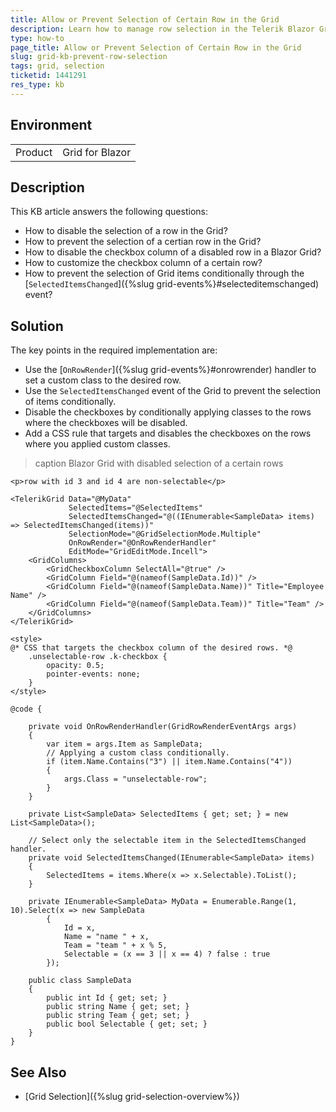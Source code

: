 ```yaml
---
title: Allow or Prevent Selection of Certain Row in the Grid
description: Learn how to manage row selection in the Telerik Blazor Grid by preventing specific rows from being selected conditionally, applying CSS rules to checkbox columns, and handling selection changes through the SelectedItemsChanged event.
type: how-to
page_title: Allow or Prevent Selection of Certain Row in the Grid
slug: grid-kb-prevent-row-selection
tags: grid, selection
ticketid: 1441291
res_type: kb
---
```


## Environment

<table>
    <tbody>
        <tr>
            <td>Product</td>
            <td>Grid for Blazor</td>
        </tr>
    </tbody>
</table>

## Description

This KB article answers the following questions:

* How to disable the selection of a row in the Grid?
* How to prevent the selection of a certian row in the Grid?
* How to disable the checkbox column of a disabled row in a Blazor Grid?
* How to customize the checkbox column of a certain row?
* How to prevent the selection of Grid items conditionally through the [`SelectedItemsChanged`]({%slug grid-events%}#selecteditemschanged) event?

## Solution

The key points in the required implementation are:

* Use the [`OnRowRender`]({%slug grid-events%}#onrowrender) handler to set a custom class to the desired row. 
* Use the `SelectedItemsChanged` event of the Grid to prevent the selection of items conditionally.
* Disable the checkboxes by conditionally applying classes to the rows where the checkboxes will be disabled.
* Add a CSS rule that targets and disables the checkboxes on the rows where you applied custom classes.

>caption Blazor Grid with disabled selection of a certain rows

````RAZOR
<p>row with id 3 and id 4 are non-selectable</p>

<TelerikGrid Data="@MyData"
             SelectedItems="@SelectedItems"
             SelectedItemsChanged="@((IEnumerable<SampleData> items) => SelectedItemsChanged(items))"
             SelectionMode="@GridSelectionMode.Multiple"
             OnRowRender="@OnRowRenderHandler"
             EditMode="GridEditMode.Incell">
    <GridColumns>
        <GridCheckboxColumn SelectAll="@true" />
        <GridColumn Field="@(nameof(SampleData.Id))" />
        <GridColumn Field="@(nameof(SampleData.Name))" Title="Employee Name" />
        <GridColumn Field="@(nameof(SampleData.Team))" Title="Team" />
    </GridColumns>
</TelerikGrid>

<style>
@* CSS that targets the checkbox column of the desired rows. *@
    .unselectable-row .k-checkbox {
        opacity: 0.5;
        pointer-events: none;
    }
</style>

@code {
    
    private void OnRowRenderHandler(GridRowRenderEventArgs args)
    {
        var item = args.Item as SampleData;
        // Applying a custom class conditionally.
        if (item.Name.Contains("3") || item.Name.Contains("4"))
        {
            args.Class = "unselectable-row";
        }
    }

    private List<SampleData> SelectedItems { get; set; } = new List<SampleData>();

    // Select only the selectable item in the SelectedItemsChanged handler.
    private void SelectedItemsChanged(IEnumerable<SampleData> items)
    {
        SelectedItems = items.Where(x => x.Selectable).ToList();
    }

    private IEnumerable<SampleData> MyData = Enumerable.Range(1, 10).Select(x => new SampleData
        {
            Id = x,
            Name = "name " + x,
            Team = "team " + x % 5,
            Selectable = (x == 3 || x == 4) ? false : true
        });

    public class SampleData
    {
        public int Id { get; set; }
        public string Name { get; set; }
        public string Team { get; set; }
        public bool Selectable { get; set; }
    }
}
````

## See Also

* [Grid Selection]({%slug grid-selection-overview%})